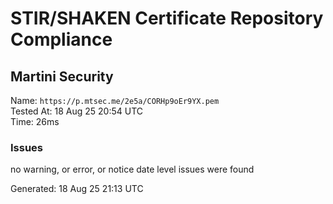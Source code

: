 # STIR/SHAKEN Certificate Repository Compliance

## Martini Security

Name: `https://p.mtsec.me/2e5a/CORHp9oEr9YX.pem`\
Tested At: 18 Aug 25 20:54 UTC\
Time: 26ms

### Issues

no warning, or error, or notice date level issues were found

Generated: 18 Aug 25 21:13 UTC